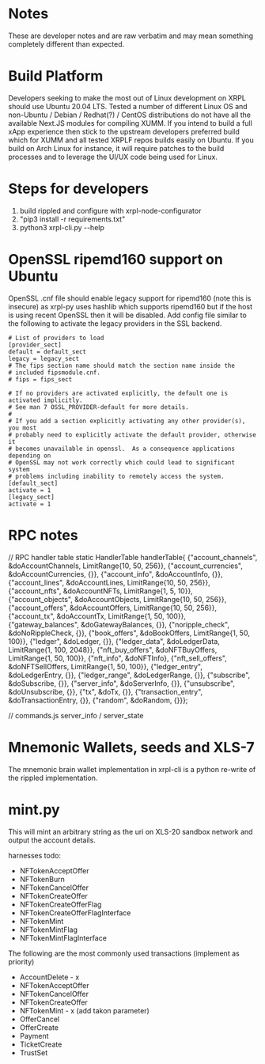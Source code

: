 # Notes

These are developer notes and are raw verbatim and may mean something completely different than expected.

# Build Platform

Developers seeking to make the most out of Linux development on XRPL should use Ubuntu 20.04 LTS. Tested
a number of different Linux OS and non-Ubuntu / Debian / Redhat(?) / CentOS distributions do not have all
the available Next.JS modules for compiling XUMM. If you intend to build a full xApp experience then stick
to the upstream developers preferred build which for XUMM and all tested XRPLF repos builds easily on
Ubuntu. If you build on Arch Linux for instance, it will require patches to the build processes and to 
leverage the UI/UX code being used for Linux.

# Steps for developers

1. build rippled and configure with xrpl-node-configurator 
2. "pip3 install -r requirements.txt"
3. python3 xrpl-cli.py --help  

# OpenSSL ripemd160 support on Ubuntu

OpenSSL .cnf file should enable legacy support for ripemd160 (note this is insecure) as xrpl-py
uses hashlib which supports ripemd160 but if the host is using recent OpenSSL then it will be disabled.
Add config file similar to the following to activate the legacy providers in the SSL backend.

```` 
# List of providers to load
[provider_sect]
default = default_sect
legacy = legacy_sect
# The fips section name should match the section name inside the
# included fipsmodule.cnf.
# fips = fips_sect

# If no providers are activated explicitly, the default one is activated implicitly.
# See man 7 OSSL_PROVIDER-default for more details.
#
# If you add a section explicitly activating any other provider(s), you most
# probably need to explicitly activate the default provider, otherwise it
# becomes unavailable in openssl.  As a consequence applications depending on
# OpenSSL may not work correctly which could lead to significant system
# problems including inability to remotely access the system.
[default_sect]
activate = 1
[legacy_sect]
activate = 1 
````

# RPC notes
// RPC handler table
static HandlerTable handlerTable{
    {"account_channels", &doAccountChannels, LimitRange{10, 50, 256}},
    {"account_currencies", &doAccountCurrencies, {}},
    {"account_info", &doAccountInfo, {}},
    {"account_lines", &doAccountLines, LimitRange{10, 50, 256}},
    {"account_nfts", &doAccountNFTs, LimitRange{1, 5, 10}},
    {"account_objects", &doAccountObjects, LimitRange{10, 50, 256}},
    {"account_offers", &doAccountOffers, LimitRange{10, 50, 256}},
    {"account_tx", &doAccountTx, LimitRange{1, 50, 100}},
    {"gateway_balances", &doGatewayBalances, {}},
    {"noripple_check", &doNoRippleCheck, {}},
    {"book_offers", &doBookOffers, LimitRange{1, 50, 100}},
    {"ledger", &doLedger, {}},
    {"ledger_data", &doLedgerData, LimitRange{1, 100, 2048}},
    {"nft_buy_offers", &doNFTBuyOffers, LimitRange{1, 50, 100}},
    {"nft_info", &doNFTInfo},
    {"nft_sell_offers", &doNFTSellOffers, LimitRange{1, 50, 100}},
    {"ledger_entry", &doLedgerEntry, {}},
    {"ledger_range", &doLedgerRange, {}},
    {"subscribe", &doSubscribe, {}},
    {"server_info", &doServerInfo, {}},
    {"unsubscribe", &doUnsubscribe, {}},
    {"tx", &doTx, {}},
    {"transaction_entry", &doTransactionEntry, {}},
    {"random", &doRandom, {}}};

// commands.js 
server_info / server_state

# Mnemonic Wallets, seeds and XLS-7

The mnemonic brain wallet implementation in xrpl-cli is a python re-write of the rippled implementation. 

# mint.py

This will mint an arbitrary string as the uri on XLS-20 sandbox network and output the account details.

harnesses todo:
* NFTokenAcceptOffer
* NFTokenBurn
* NFTokenCancelOffer
* NFTokenCreateOffer
* NFTokenCreateOfferFlag
* NFTokenCreateOfferFlagInterface
* NFTokenMint
* NFTokenMintFlag
* NFTokenMintFlagInterface


The following are the most commonly used transactions (implement as priority)
* AccountDelete - x
* NFTokenAcceptOffer
* NFTokenCancelOffer
* NFTokenCreateOffer
* NFTokenMint - x (add takon parameter)
* OfferCancel
* OfferCreate
* Payment
* TicketCreate
* TrustSet

